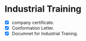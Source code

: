# Industrial Training
- [x] company certificate.
- [x] Conformation Letter.
- [x] Documnet for Industrial Traning.
